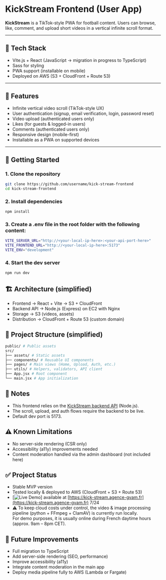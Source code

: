 # KickStream Frontend (User App)

**KickStream** is a TikTok-style PWA for football content. Users can browse, like, comment, and upload short videos in a vertical infinite scroll format.

---

## 🔧 Tech Stack

- Vite.js + React (JavaScript → migration in progress to TypeScript)
- Sass for styling
- PWA support (installable on mobile)
- Deployed on AWS (S3 + CloudFront + Route 53)

---

## 📱 Features

- Infinite vertical video scroll (TikTok-style UX)
- User authentication (signup, email verification, login, password reset)
- Video upload (authenticated users only)
- Likes (for guests & logged-in users)
- Comments (authenticated users only)
- Responsive design (mobile-first)
- Installable as a PWA on supported devices

---

## 🚀 Getting Started

### 1. Clone the repository

```bash
git clone https://github.com/username/kick-stream-frontend
cd kick-stream-frontend
```

### 2. Install dependencies

```bash
npm install

```

### 3. Create a .env file in the root folder with the following content:

```bash
VITE_SERVER_URL="http://<your-local-ip-here>:<your-api-port-here>"
VITE_FRONTEND_URL="http://<your-local-ip-here>:5173"
VITE_ENV="development"
```

### 4. Start the dev server

```bash
npm run dev
```

## 🏗️ Architecture (simplified)

- Frontend → React + Vite → S3 + CloudFront
- Backend API → Node.js (Express) on EC2 with Nginx
- Storage → S3 (videos, assets)
- Distribution → CloudFront + Route 53 (custom domain)

## 📂 Project Structure (simplified)

```bash
public/ # Public assets
src/
├── assets/ # Static assets
├── components/ # Reusable UI components
├── pages/ # Main views (Home, Upload, Auth, etc.)
├── utils/ # Helpers, validators, API client
├── App.jsx # Root component
└── main.jsx # App initialization
```

## 🧠 Notes

- This frontend relies on the [KickStream backend API](https://github.com/garywillcodeit/kick-stream-backend) (Node.js).
- The scroll, upload, and auth flows require the backend to be live.
- Default dev port is 5173.

## ⚠️ Known Limitations

- No server-side rendering (CSR only)
- Accessibility (a11y) improvements needed
- Content moderation handled via the admin dashboard (not included here)

## ✅ Project Status

- Stable MVP version
- Tested locally & deployed to AWS (CloudFront + S3 + Route 53)
- [![Live Demo](https://img.shields.io/badge/demo-online-green.svg)] available at [https://kick-stream.agence-gvam.fr](https://kick-stream.agence-gvam.fr) 7/24
- ⚠️ To keep cloud costs under control, the video & image processing pipeline (python + FFmpeg + ClamAV) is currently run locally.  
  For demo purposes, it is usually online during French daytime hours (approx. 9am – 8pm CET).

## 🔮 Future Improvements

- Full migration to TypeScript
- Add server-side rendering (SEO, performance)
- Improve accessibility (a11y)
- Integrate content moderation in the main app
- Deploy media pipeline fully to AWS (Lambda or Fargate)
